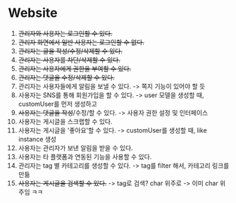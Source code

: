 # Website

1. ~~관리자와 사용자는 로그인할 수 있다.~~
2. ~~관리자 화면에서 일반 사용자는 로그인할 수 없다.~~
3. ~~관리자는 글을 작성/수정/삭제할 수 있다.~~
4. ~~관리자는 사용자를 차단/삭제할 수 있다.~~
5. ~~관리자는 사용자에게 권한을 부여할 수 있다.~~
6. ~~관리자는 댓글을 수정/삭제할 수 있다.~~
7. 관리자는 사용자들에게 알림을 보낼 수 있다. -> 쪽지 기능이 있어야 할 듯
8. 사용자는 SNS를 통해 회원가입을 할 수 있다. -> user 모델을 생성할 때, customUser를 먼저 생성하고
9. ~~사용자는 댓글을 작성~~/수정/할 수 있다. -> 사용자 권한 설정 및 인터페이스 
10. 사용자는 게시글을 스크랩할 수 있다.
11. 사용자는 게시글을 '좋아요'할 수 있다. -> customUser를 생성할 때, like instance 생성
12. 사용자는 관리자가 보낸 알림을 받을 수 있다.
13. 사용자는 타 플랫폼과 연동된 기능을 사용할 수 있다.
14. 관리자는 tag 별 카테고리를 생성할 수 있다. -> tag를 filter 해서, 카테고리 링크를 만듦
15. ~~사용자는 게시글을 검색할 수 있다.~~ -> tag로 검색? char 위주로 -> 이미 char 위주임 ㅋㅋ
